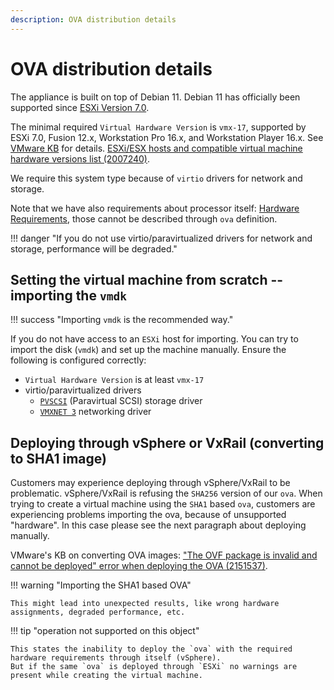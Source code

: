 ```yaml
---
description: OVA distribution details
---
```


# OVA distribution details

The appliance is built on top of Debian 11. Debian 11 has officially been supported since [ESXi Version 7.0](https://www.vmware.com/resources/compatibility/detail.php?deviceCategory=Software&productid=54075&vcl=true&supRel=396,448,508,518,578,589,615,617,649,650&testConfig=16).

The minimal required `Virtual Hardware Version` is `vmx-17`, supported by ESXi 7.0, Fusion 12.x, Workstation Pro 16.x,
and Workstation Player 16.x. See [VMware KB](https://kb.vmware.com/s/article/1003746) for details.
[ESXi/ESX hosts and compatible virtual machine hardware versions list (2007240)](https://kb.vmware.com/s/article/2007240).

We require this system type because of `virtio` drivers for network and storage.

Note that we have also requirements about processor itself: [Hardware Requirements](../index.md#hardware-requirements),
those cannot be described through `ova` definition.

!!! danger "If you do not use virtio/paravirtualized drivers for network and storage, performance will be degraded."

## Setting the virtual machine from scratch -- importing the `vmdk`

!!! success "Importing `vmdk` is the recommended way."

If you do not have access to an `ESXi` host for importing. You can try to import the disk (`vmdk`) and set up the machine manually. Ensure the following is configured correctly:

- `Virtual Hardware Version` is at least `vmx-17`
- virtio/paravirtualized drivers
  - [`PVSCSI`](https://kb.vmware.com/s/article/1010398) (Paravirtual SCSI) storage driver
  - [`VMXNET 3`](https://kb.vmware.com/s/article/1001805) networking driver

## Deploying through vSphere or VxRail (converting to SHA1 image)

Customers may experience deploying through vSphere/VxRail to be problematic. vSphere/VxRail is refusing the `SHA256` version of our `ova`. When trying to create a virtual machine using the `SHA1` based `ova`, customers are experiencing problems importing the ova, because of unsupported "hardware". In this case please see the next paragraph about deploying manually.

VMware's KB on converting OVA images:
["The OVF package is invalid and cannot be deployed" error when deploying the OVA (2151537)](https://kb.vmware.com/s/article/2151537).

!!! warning "Importing the SHA1 based OVA"

    This might lead into unexpected results, like wrong hardware assignments, degraded performance, etc.

!!! tip "operation not supported on this object"

    This states the inability to deploy the `ova` with the required hardware requirements through itself (vSphere).
    But if the same `ova` is deployed through `ESXi` no warnings are present while creating the virtual machine.
